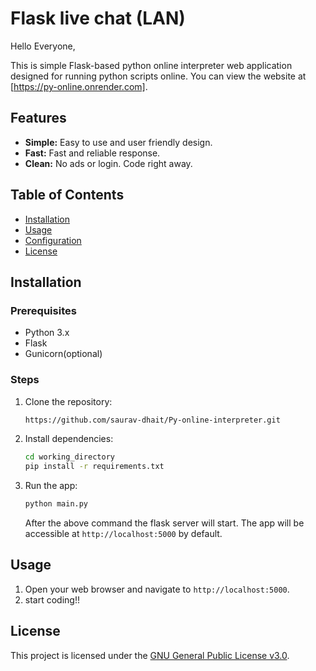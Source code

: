 # Flask live chat (LAN)  


Hello Everyone,

This is simple Flask-based python online interpreter web application designed for running python scripts online.
You can view the website at [https://py-online.onrender.com].

## Features

- **Simple:** Easy to use and user friendly design.
- **Fast:** Fast and reliable response.
- **Clean:** No ads or login. Code right away.


## Table of Contents

- [Installation](#installation)
- [Usage](#usage)
- [Configuration](#configuration)
- [License](#license)

## Installation

### Prerequisites

- Python 3.x
- Flask
- Gunicorn(optional)

### Steps

1. Clone the repository:

    ```bash
    https://github.com/saurav-dhait/Py-online-interpreter.git
    ```

2. Install dependencies:

    ```bash
    cd working_directory
    pip install -r requirements.txt
    ```

3. Run the app:

    ```bash
    python main.py
    ```
    After the above command the flask server will start.
    The app will be accessible at `http://localhost:5000` by default.

## Usage

1. Open your web browser and navigate to `http://localhost:5000`.
2. start coding!!



## License

This project is licensed under the [GNU General Public License v3.0](LICENSE).

